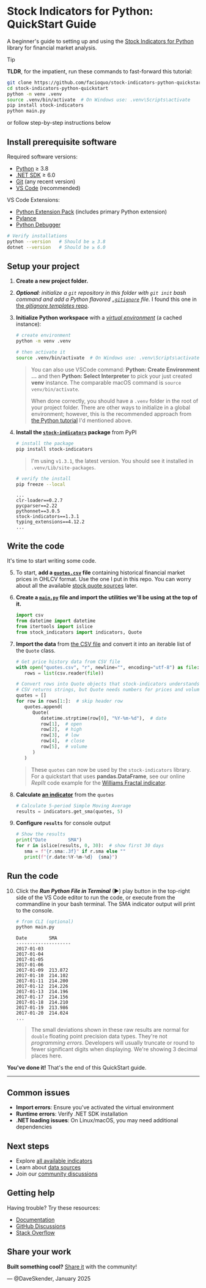 <!-- markdownlint-disable MD029 -->
# Stock Indicators for Python: QuickStart Guide

A beginner's guide to setting up and using the [Stock Indicators for Python](https://python.stockindicators.dev) library for financial market analysis.

> [!TIP]
> **TLDR**, for the impatient, run these commands to fast-forward this tutorial:
>
> ```bash
> git clone https://github.com/facioquo/stock-indicators-python-quickstart.git
> cd stock-indicators-python-quickstart
> python -m venv .venv
> source .venv/bin/activate  # On Windows use: .venv\Scripts\activate
> pip install stock-indicators
> python main.py
> ```
>
> or follow step-by-step instructions below

## Install prerequisite software

Required software versions:

- [Python](https://www.python.org/downloads) ≥ 3.8
- [.NET SDK](https://dotnet.microsoft.com/download) ≥ 6.0
- [Git](https://git-scm.com/download) (any recent version)
- [VS Code](https://code.visualstudio.com/download) (recommended)

VS Code Extensions:

- [Python Extension Pack](https://marketplace.visualstudio.com/items?itemName=donjayamanne.python-extension-pack) (includes primary Python extension)
- [Pylance](https://marketplace.visualstudio.com/items?itemName=ms-python.vscode-pylance)
- [Python Debugger](https://marketplace.visualstudio.com/items?itemName=ms-python.debugpy)

```bash
# Verify installations
python --version   # Should be ≥ 3.8
dotnet --version   # Should be ≥ 6.0
```

## Setup your project

1. **Create a new project folder.**

2. _**Optional**: initialize a `git` repository in this folder with `git init` bash command and add a Python flavored [`.gitignore`](.gitignore) file._  I found this one in [the _gitignore templates_ repo](https://github.com/github/gitignore/blob/4488915eec0b3a45b5c63ead28f286819c0917de/Python.gitignore).

3. **Initialize Python workspace** with a [_virtual environment_](https://docs.python.org/3/tutorial/venv.html#creating-virtual-environments) (a cached instance):

   ```bash
   # create environment
   python -m venv .venv

   # then activate it
   source .venv/bin/activate  # On Windows use: .venv\Scripts\activate
   ```

   > You can also use VSCode command: **Python: Create Environment ...** and then **Python: Select Interpreter** to pick your just created **venv** instance.  The comparable macOS command is `source venv/bin/activate`.
   >
   > When done correctly, you should have a `.venv` folder in the root of your project folder.  There are other ways to initialize in a global environment; however, this is the recommended approach from [the Python tutorial](https://code.visualstudio.com/docs/python/python-tutorial) I'd mentioned above.

4. **Install the [`stock-indicators`](https://pypi.org/project/stock-indicators) package** from PyPI

   ```bash
   # install the package
   pip install stock-indicators
   ```

   > I'm using `v1.3.1`, the latest version.  You should see it installed in `.venv/Lib/site-packages`.

   ```bash
   # verify the install
   pip freeze --local
   ```

   ```console
   ...
   clr-loader==0.2.7
   pycparser==2.22
   pythonnet==3.0.5
   stock-indicators==1.3.1
   typing_extensions==4.12.2
   ...
   ```

## Write the code

It's time to start writing some code.

5. To start, **add a [`quotes.csv`](quotes.csv) file** containing historical financial market prices in OHLCV format.  Use the one I put in this repo.  You can worry about all the available [stock quote sources](https://github.com/DaveSkender/Stock.Indicators/discussions/579) later.

6. **Create a [`main.py`](main.py) file and import the utilities we'll be using at the top of it.**

   ```python
   import csv
   from datetime import datetime
   from itertools import islice
   from stock_indicators import indicators, Quote
   ```

7. **Import the data** from [the CSV file](quotes.csv) and convert it into an iterable list of the `Quote` class.

   ```python
   # Get price history data from CSV file
   with open("quotes.csv", "r", newline="", encoding="utf-8") as file:
      rows = list(csv.reader(file))

   # Convert rows into Quote objects that stock-indicators understands
   # CSV returns strings, but Quote needs numbers for prices and volume
   quotes = []
   for row in rows[1:]:  # skip header row
      quotes.append(
         Quote(
            datetime.strptime(row[0], "%Y-%m-%d"),  # date
            row[1],  # open
            row[2],  # high
            row[3],  # low
            row[4],  # close
            row[5],  # volume
         )
      )
   ```

   > These `quotes` can now be used by the `stock-indicators` library.  For a quickstart that uses **pandas.DataFrame**, see our online _ReplIt_ code example for the [Williams Fractal indicator](https://replit.com/@daveskender/Stock-Indicators-for-Python-Williams-Fractal).

8. **Calculate [an indicator](https://python.stockindicators.dev/indicators/)** from the `quotes`

   ```python
   # Calculate 5-period Simple Moving Average
   results = indicators.get_sma(quotes, 5)
   ```

9. **Configure `results`** for console output

   ```python
   # Show the results
   print("Date        SMA")
   for r in islice(results, 0, 30):  # show first 30 days
      sma = f"{r.sma:.3f}" if r.sma else ""
      print(f"{r.date:%Y-%m-%d}  {sma}")
   ```

## Run the code

10. Click the _**Run Python File in Terminal**_ (&#9658;) play button in the top-right side of the VS Code editor to run the code, or execute from the commandline in your bash terminal.  The SMA indicator output will print to the console.

    ```bash
    # from CLI (optional)
    python main.py
    ```

    ```console
    Date        SMA
    --------------------
    2017-01-03
    2017-01-04
    2017-01-05
    2017-01-06
    2017-01-09  213.872
    2017-01-10  214.102
    2017-01-11  214.200
    2017-01-12  214.226
    2017-01-13  214.196
    2017-01-17  214.156
    2017-01-18  214.210
    2017-01-19  213.986
    2017-01-20  214.024
    ...
    ```

    > The small deviations shown in these raw results are normal for `double` floating point precision data types.  They're not _programming errors_.  Developers will usually truncate or round to fewer significant digits when displaying.  We're showing 3 decimal places here.

**You've done it!**  That's the end of this QuickStart guide.

---

## Common issues

- **Import errors**: Ensure you've activated the virtual environment
- **Runtime errors**: Verify .NET SDK installation
- **.NET loading issues**: On Linux/macOS, you may need additional dependencies

## Next steps

- Explore [all available indicators](https://python.stockindicators.dev/indicators/)
- Learn about [data sources](https://github.com/DaveSkender/Stock.Indicators/discussions/579)
- Join our [community discussions](https://github.com/DaveSkender/Stock.Indicators/discussions)

## Getting help

Having trouble? Try these resources:

- [Documentation](https://python.stockindicators.dev)
- [GitHub Discussions](https://github.com/DaveSkender/Stock.Indicators/discussions)
- [Stack Overflow](https://stackoverflow.com/questions/tagged/stock-indicators)

## Share your work

**Built something cool?** [Share it](https://github.com/DaveSkender/Stock.Indicators/discussions/categories/show-and-tell) with the community!

— @DaveSkender, January 2025
